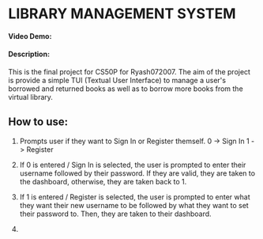 # LIBRARY MANAGEMENT SYSTEM
#### Video Demo: 
#### Description:

This is the final project for CS50P for Ryash072007.
The aim of the project is provide a simple TUI (Textual User Interface) to manage a user's borrowed and returned books as well as to borrow more books from the virtual library.

## How to use:

 1. Prompts user if they want to Sign In or Register themself.
	 0 -> Sign In
	 1 -> Register
	 
2. If 0 is entered / Sign In is selected, the user is prompted to enter their username followed by their password. If they are valid, they are taken to the dashboard, otherwise, they are taken back to 1.
3. If 1 is entered / Register is selected, the user is prompted to enter what they want their new username to be followed by what they want to set their password to. Then, they are taken to their dashboard.

4.  

<!--stackedit_data:
eyJoaXN0b3J5IjpbMTk2ODQ0ODEwLC0xMzYzMDg5NjA1LC0xMz
A0NzcxMzc4XX0=
-->